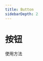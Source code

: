 ```yaml
---
title: Button 
sidebarDepth: 2
---
```


# 按钮

使用方法

<ClientOnly>
  <button-demos></button-demos>
</ClientOnly>